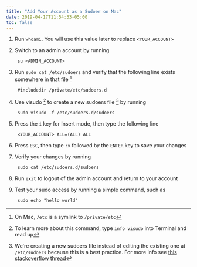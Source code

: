 ```yaml
---
title: "Add Your Account as a Sudoer on Mac"
date: 2019-04-17T11:54:33-05:00
toc: false
---
```


1. Run `whoami`. You will use this value later to replace `<YOUR_ACCOUNT>`
1. Switch to an admin account by running

        su <ADMIN_ACCOUNT>

1. Run `sudo cat /etc/sudoers` and verify that the following line exists somewhere in that file [^private_symlink]

        #includedir /private/etc/sudoers.d

1. Use visudo [^visudo_command] to create a new sudoers file [^why_use_new_file] by running

        sudo visudo -f /etc/sudoers.d/sudoers

1. Press the `i` key for Insert mode, then type the following line

        <YOUR_ACCOUNT> ALL=(ALL) ALL

1. Press `ESC`, then type `:x` followed by the `ENTER` key to save your changes
1. Verify your changes by running

        sudo cat /etc/sudoers.d/sudoers

1. Run `exit` to logout of the admin account and return to your account
1. Test your sudo access by running a simple command, such as

        sudo echo "hello world"

[^private_symlink]: On Mac, `/etc` is a symlink to `/private/etc`
[^visudo_command]: To learn more about this command, type `info visudo` into Terminal and read up
[^why_use_new_file]: We're creating a new sudoers file instead of editing the existing one at `/etc/sudoers` because this is a best practice. For more info see [this stackoverflow thread](https://superuser.com/questions/869144/why-does-the-system-have-etc-sudoers-d-how-should-i-edit-it)
